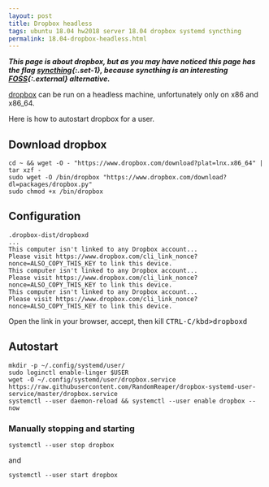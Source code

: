 ```yaml
---
layout: post
title: Dropbox headless
tags: ubuntu 18.04 hw2018 server 18.04 dropbox systemd syncthing
permalink: 18.04-dropbox-headless.html
---
```


***This page is about dropbox, but as you may have noticed this page has the flag ***[syncthing](/tag/syncthing.html){:.set-1}***, because syncthing is an interesting [FOSS](https://en.wikipedia.org/wiki/Free_and_open-source_software){:.external} alternative.***

[dropbox](/tag/dropbox.html) can be run on a headless machine, unfortunately
 only on x86 and x86_64.

Here is how to autostart dropbox for a user.

## Download dropbox

```console
cd ~ && wget -O - "https://www.dropbox.com/download?plat=lnx.x86_64" | tar xzf -
sudo wget -O /bin/dropbox "https://www.dropbox.com/download?dl=packages/dropbox.py"
sudo chmod +x /bin/dropbox
```

## Configuration
```console
.dropbox-dist/dropboxd 
...
This computer isn't linked to any Dropbox account...
Please visit https://www.dropbox.com/cli_link_nonce?nonce=ALSO_COPY_THIS_KEY to link this device.
This computer isn't linked to any Dropbox account...
Please visit https://www.dropbox.com/cli_link_nonce?nonce=ALSO_COPY_THIS_KEY to link this device.
This computer isn't linked to any Dropbox account...
Please visit https://www.dropbox.com/cli_link_nonce?nonce=ALSO_COPY_THIS_KEY to link this device.
```

Open the link in your browser, accept, then kill <kbd>CTRL-C/kbd>dropboxd

## Autostart

```console
mkdir -p ~/.config/systemd/user/
sudo loginctl enable-linger $USER
wget -O ~/.config/systemd/user/dropbox.service https://raw.githubusercontent.com/RandomReaper/dropbox-systemd-user-service/master/dropbox.service
systemctl --user daemon-reload && systemctl --user enable dropbox --now
```

### Manually stopping and starting
```
systemctl --user stop dropbox
```
and
```
systemctl --user start dropbox
```
